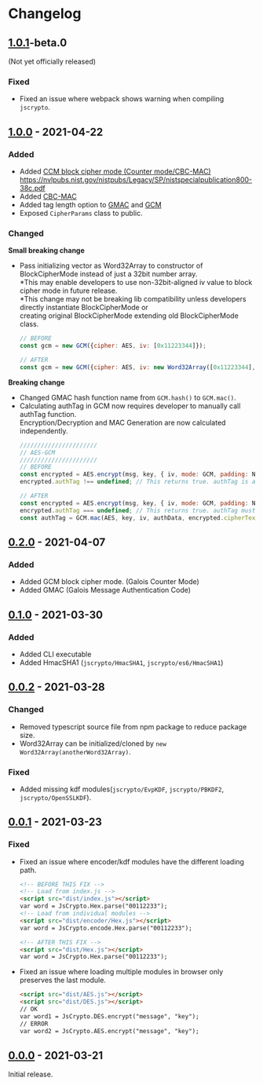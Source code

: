 # Changelog

## [1.0.1]-beta.0
(Not yet officially released)
### Fixed
- Fixed an issue where webpack shows warning when compiling `jscrypto`.

## [1.0.0] - 2021-04-22
### Added
- Added [CCM block cipher mode (Counter mode/CBC-MAC)](https://github.com/Hinaser/jscrypto/blob/master/API.md#ccm)  
  https://nvlpubs.nist.gov/nistpubs/Legacy/SP/nistspecialpublication800-38c.pdf
- Added [CBC-MAC](https://github.com/Hinaser/jscrypto/blob/master/API.md#cbc-mac)
- Added tag length option to [GMAC](https://github.com/Hinaser/jscrypto/blob/master/API.md#gmac) and [GCM](https://github.com/Hinaser/jscrypto/blob/master/API.md#gcm)
- Exposed `CipherParams` class to public.

### Changed
**Small breaking change**
- Pass initializing vector as Word32Array to constructor of BlockCipherMode instead of just a 32bit number array.  
  \*This may enable developers to use non-32bit-aligned iv value to block cipher mode in future release.  
  \*This change may not be breaking lib compatibility unless developers directly instantiate BlockCipherMode or  
    creating original BlockCipherMode extending old BlockCipherMode class.
  ```js
  // BEFORE
  const gcm = new GCM({cipher: AES, iv: [0x11223344]});
  
  // AFTER
  const gcm = new GCM({cipher: AES, iv: new Word32Array([0x11223344], 4)});
  ```

**Breaking change**
- Changed GMAC hash function name from `GCM.hash()` to `GCM.mac()`.
- Calculating authTag in GCM now requires developer to manually call authTag function.  
  Encryption/Decryption and MAC Generation are now calculated independently.
  ```js
  //////////////////////
  // AES-GCM
  //////////////////////
  // BEFORE
  const encrypted = AES.encrypt(msg, key, { iv, mode: GCM, padding: NoPadding, authData });
  encrypted.authTag !== undefined; // This returns true. authTag is automatically calculated on encryption.

  // AFTER
  const encrypted = AES.encrypt(msg, key, { iv, mode: GCM, padding: NoPadding, authData });
  encrypted.authTag === undefined; // This returns true. authTag must be manually calculated as below.
  const authTag = GCM.mac(AES, key, iv, authData, encrypted.cipherText);
  ```

## [0.2.0] - 2021-04-07
### Added
- Added GCM block cipher mode. (Galois Counter Mode)
- Added GMAC (Galois Message Authentication Code)

## [0.1.0] - 2021-03-30
### Added
- Added CLI executable  
- Added HmacSHA1 (`jscrypto/HmacSHA1`, `jscrypto/es6/HmacSHA1`)

## [0.0.2] - 2021-03-28
### Changed
- Removed typescript source file from npm package to reduce package size.
- Word32Array can be initialized/cloned by `new Word32Array(anotherWord32Array)`.

### Fixed
- Added missing kdf modules(`jscrypto/EvpKDF`, `jscrypto/PBKDF2`, `jscrypto/OpenSSLKDF`).

## [0.0.1] - 2021-03-23
### Fixed
- Fixed an issue where encoder/kdf modules have the different loading path.  
  ```html
  <!-- BEFORE THIS FIX -->
  <!-- Load from index.js -->
  <script src="dist/index.js"></script>
  var word = JsCrypto.Hex.parse("00112233");
  <!-- Load from individual modules -->
  <script src="dist/encoder/Hex.js"></script>
  var word = JsCrypto.encode.Hex.parse("00112233");
  
  <!-- AFTER THIS FIX -->
  <script src="dist/Hex.js"></script>
  var word = JsCrypto.Hex.parse("00112233");
  ```
- Fixed an issue where loading multiple modules in browser only preserves the last module.
   ```html
  <script src="dist/AES.js"></script>
  <script src="dist/DES.js"></script>
  // OK
  var word1 = JsCrypto.DES.encrypt("message", "key");
  // ERROR
  var word2 = JsCrypto.AES.encrypt("message", "key");
   ```

## [0.0.0] - 2021-03-21
Initial release.

<!-- [Unreleased]: https://github.com/Hinaser/jscrypto/compare/v0.1.0...v0.2.0 -->
[1.0.1]: https://github.com/Hinaser/jscrypto/compare/v1.0.0...v1.0.1
[1.0.0]: https://github.com/Hinaser/jscrypto/compare/v0.2.0...v1.0.0
[0.2.0]: https://github.com/Hinaser/jscrypto/compare/v0.1.0...v0.2.0
[0.1.0]: https://github.com/Hinaser/jscrypto/compare/v0.0.2...v0.1.0
[0.0.2]: https://github.com/Hinaser/jscrypto/compare/v0.0.1...v0.0.2
[0.0.1]: https://github.com/Hinaser/jscrypto/compare/v0.0.0...v0.0.1
[0.0.0]: https://github.com/Hinaser/jscrypto/compare/tag/v0.0.0
